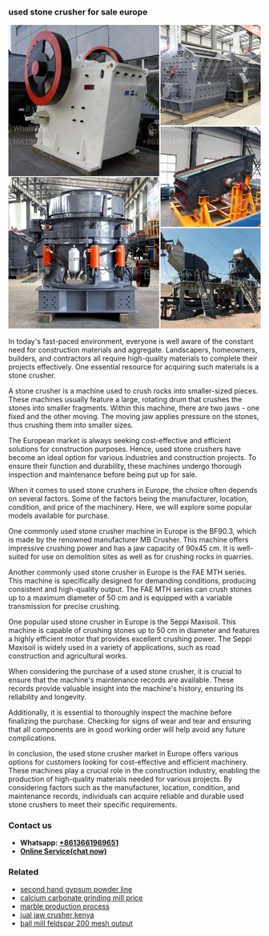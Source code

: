 <h3>used stone crusher for sale europe</h3><img src='1708332350.jpg' alt=''><p>In today's fast-paced environment, everyone is well aware of the constant need for construction materials and aggregate. Landscapers, homeowners, builders, and contractors all require high-quality materials to complete their projects effectively. One essential resource for acquiring such materials is a stone crusher.</p><p>A stone crusher is a machine used to crush rocks into smaller-sized pieces. These machines usually feature a large, rotating drum that crushes the stones into smaller fragments. Within this machine, there are two jaws - one fixed and the other moving. The moving jaw applies pressure on the stones, thus crushing them into smaller sizes.</p><p>The European market is always seeking cost-effective and efficient solutions for construction purposes. Hence, used stone crushers have become an ideal option for various industries and construction projects. To ensure their function and durability, these machines undergo thorough inspection and maintenance before being put up for sale.</p><p>When it comes to used stone crushers in Europe, the choice often depends on several factors. Some of the factors being the manufacturer, location, condition, and price of the machinery. Here, we will explore some popular models available for purchase.</p><p>One commonly used stone crusher machine in Europe is the BF90.3, which is made by the renowned manufacturer MB Crusher. This machine offers impressive crushing power and has a jaw capacity of 90x45 cm. It is well-suited for use on demolition sites as well as for crushing rocks in quarries.</p><p>Another commonly used stone crusher in Europe is the FAE MTH series. This machine is specifically designed for demanding conditions, producing consistent and high-quality output. The FAE MTH series can crush stones up to a maximum diameter of 50 cm and is equipped with a variable transmission for precise crushing.</p><p>One popular used stone crusher in Europe is the Seppi Maxisoil. This machine is capable of crushing stones up to 50 cm in diameter and features a highly efficient motor that provides excellent crushing power. The Seppi Maxisoil is widely used in a variety of applications, such as road construction and agricultural works.</p><p>When considering the purchase of a used stone crusher, it is crucial to ensure that the machine's maintenance records are available. These records provide valuable insight into the machine's history, ensuring its reliability and longevity.</p><p>Additionally, it is essential to thoroughly inspect the machine before finalizing the purchase. Checking for signs of wear and tear and ensuring that all components are in good working order will help avoid any future complications.</p><p>In conclusion, the used stone crusher market in Europe offers various options for customers looking for cost-effective and efficient machinery. These machines play a crucial role in the construction industry, enabling the production of high-quality materials needed for various projects. By considering factors such as the manufacturer, location, condition, and maintenance records, individuals can acquire reliable and durable used stone crushers to meet their specific requirements.</p><h3>Contact us</h3><ul><li><strong>Whatsapp:&nbsp;<a href="https://wa.me/8613661969651">+8613661969651</a></strong></li><li><a href="https://swt.shibang-china.com/?git&amp;zhl&amp;used stone crusher for sale europe"><strong>Online Service(chat now)</strong></a></li></ul><h3>Related</h3><ul><li><a href='second hand gypsum powder line.md'>second hand gypsum powder line</a></li><li><a href='calcium carbonate grinding mill price.md'>calcium carbonate grinding mill price</a></li><li><a href='marble production process.md'>marble production process</a></li><li><a href='jual jaw crusher kenya.md'>jual jaw crusher kenya</a></li><li><a href='ball mill feldspar 200 mesh output.md'>ball mill feldspar 200 mesh output</a></li></ul>